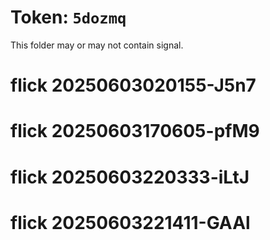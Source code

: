 # Token: `5dozmq`

This folder may or may not contain signal.
# flick 20250603020155-J5n7
# flick 20250603170605-pfM9
# flick 20250603220333-iLtJ
# flick 20250603221411-GAAl
